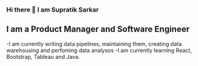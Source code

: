 ### Hi there 👋 I am Supratik Sarkar

## I am a Product Manager and Software Engineer
-I am currently writing data pipelines, maintaining them, creating data warehousing and perfoming data analysos
-I am currently learning React, Bootstrap, Tableau and Java. 

